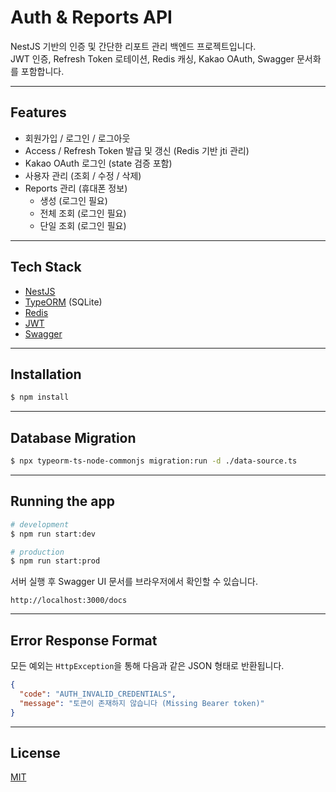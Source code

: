 # Auth & Reports API

NestJS 기반의 인증 및 간단한 리포트 관리 백엔드 프로젝트입니다.  
JWT 인증, Refresh Token 로테이션, Redis 캐싱, Kakao OAuth, Swagger 문서화를 포함합니다.

---

## Features

- 회원가입 / 로그인 / 로그아웃
- Access / Refresh Token 발급 및 갱신 (Redis 기반 jti 관리)
- Kakao OAuth 로그인 (state 검증 포함)
- 사용자 관리 (조회 / 수정 / 삭제)
- Reports 관리 (휴대폰 정보)
  - 생성 (로그인 필요)
  - 전체 조회 (로그인 필요)
  - 단일 조회 (로그인 필요)

---

## Tech Stack

- [NestJS](https://nestjs.com/)  
- [TypeORM](https://typeorm.io/) (SQLite)  
- [Redis](https://redis.io/)  
- [JWT](https://jwt.io/)  
- [Swagger](https://swagger.io/tools/swagger-ui/)  


---

## Installation

```bash
$ npm install
```


---

## Database Migration

```bash
$ npx typeorm-ts-node-commonjs migration:run -d ./data-source.ts
```

---

## Running the app

```bash
# development
$ npm run start:dev

# production
$ npm run start:prod
```

서버 실행 후 Swagger UI 문서를 브라우저에서 확인할 수 있습니다.

```
http://localhost:3000/docs
```

---

## Error Response Format

모든 예외는 `HttpException`을 통해 다음과 같은 JSON 형태로 반환됩니다.

```json
{
  "code": "AUTH_INVALID_CREDENTIALS",
  "message": "토큰이 존재하지 않습니다 (Missing Bearer token)"
}
```

---

## License

[MIT](LICENSE)
